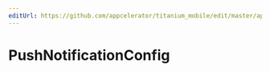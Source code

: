 ```yaml
---
editUrl: https://github.com/appcelerator/titanium_mobile/edit/master/apidoc/Titanium/Network/Network.yml
---
```

# PushNotificationConfig

<TypeHeader/>

<ApiDocs/>
